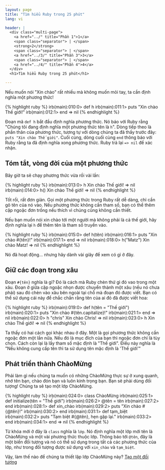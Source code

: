 ```yaml
---
layout: page
title: "Tìm hiểu Ruby trong 25 phút"
lang: vi

header: |
  <div class="multi-page">
    <a href="../" title="Phần 1">1</a>
    <span class="separator"> | </span>
    <strong>2</strong>
    <span class="separator"> | </span>
    <a href="../3/" title="Phần 3">3</a>
    <span class="separator"> | </span>
    <a href="../4/" title="Phần 4">4</a>
  </div>
  <h1>Tìm hiểu Ruby trong 25 phút</h1>

---
```


Nếu muốn nói "Xin chào" rất nhiều mà không muốn mỏi tay, ta cần định nghĩa một
phương thức!

{% highlight ruby %}
irb(main):010:0> def h
irb(main):011:1> puts "Xin chào Thế giới!"
irb(main):012:1> end
=> nil
{% endhighlight %}

Đoạn mã `def h` bắt đầu định nghĩa phương thức. Nó báo với Ruby rằng "Chúng tôi
đang định nghĩa một phương thức tên là `h`". Dòng tiếp theo là phần thân của
phương thức, tương tự với dòng chúng ta đã thấy trước đây: `puts "Xin chào Thế
giới"`. Cuối cùng, dòng cuối cùng `end` thông báo với Ruby rằng ta đã định nghĩa
xong phương thức. Ruby trả lại `=> nil` để xác nhận.

## Tóm tắt, vòng đời của một phương thức

Bây giờ ta sẽ chạy phương thức vừa rồi vài lần:

{% highlight ruby %}
irb(main):013:0> h
Xin chào Thế giới!
=> nil
irb(main):014:0> h()
Xin chào Thế giới!
=> nil
{% endhighlight %}

Tốt rồi, rất đơn giản. Gọi một phương thức trong Ruby rất dễ dàng, chỉ cần gõ
tên của nó vào. Nếu phương thức không cần tham số, bạn có thể thêm cặp ngoặc đơn
trống nếu thích vì chúng cũng không cần thiết.

Nếu bạn muốn nói xin chào tới một người mà không phải là cả thế giới, hãy định
nghĩa lại `h` để thêm tên là tham số truyền vào.

{% highlight ruby %}
irb(main):015:0> def h(tên)
irb(main):016:1>   puts "Xin chào #{tên}!"
irb(main):017:1> end
=> nil
irb(main):018:0> h("Matz")
Xin chào Matz!
=> nil
{% endhighlight %}

Nó đã hoạt động... nhưng hãy dành vài giây để xem có gì ở đây.

## Giữ các đoạn trong xâu

Đoạn `#{tên}` nghĩa là gì? Đó là cách mà Ruby chèn thứ gì đó vao trong một xâu.
Đoạn ở giữa cặp ngoặc nhọn được chuyển thành một xâu (nếu nó chưa phải) sau đó
chèn vào xâu bên ngoài tại chỗ mà đoạn đó được viết. Bạn có thể sử dụng cái này
để chắc chắn rằng tên của ai đó đã được viết hoa:

{% highlight ruby %}
irb(main):019:0> def h(tên = "Thế giới")
irb(main):020:1> puts "Xin chào #{tên.capitalize}!"
irb(main):021:1> end
=> nil
irb(main):022:0> h "chris"
Xin chào Chris!
=> nil
irb(main):023:0> h
Xin chào Thế giới!
=> nil
{% endhighlight %}

Ta thấy có hai cách gọi khác nhau ở đây. Một là gọi phương thức không cần ngoặc
đơn một lần nữa. Nếu đó là mục đích của bạn thì ngoặc đơn chỉ là tùy chọn. Cách
còn lại là lấy tham số mặc định là "Thế giới". Điều này nghĩa là "Nếu không cung
cấp tên thì ta sử dụng tên mặc định là 'Thế giới'"

## Phát triển thành ChàoMừng

Phải làm gì nếu chúng ta muốn có những ChàoMừng thực sự ở xung quanh, nhớ tên
bạn, chào đón bạn và luôn kính trọng bạn. Bạn sẽ phải dùng đối tượng! Chúng ta
sẽ tạo một lớp ChàoMừng.

{% highlight ruby %}
irb(main):024:0> class ChàoMừng
irb(main):025:1>   def initialize(tên = "Thế giới")
irb(main):026:2>     @tên = tên
irb(main):027:2>   end
irb(main):028:1>   def xin_chào
irb(main):029:2>     puts "Xin chào #{@tên}!"
irb(main):030:2>   end
irb(main):031:1>   def tạm_biệt
irb(main):032:2>     puts "Tạm biệt #{@tên}, hẹn gặp lại."
irb(main):033:2>   end
irb(main):034:1> end
=> nil
{% endhighlight %}

Từ khóa mới ở đây là `class` nghĩa là `lớp`. Nó định nghĩa một lớp mới tên là
ChàoMừng và một vài phương thức thuộc lớp. Thông báo tới `@tên`, đây là một biến
đối tượng và nó có thể sử dụng trong tất cả các phương thức của lớp, như trong
đối tượng được sử dụng với `xin_chào` và `tạm_biệt`.

Vậy, làm thế nào để chúng ta thiết lập lớp ChàoMừng này?
[Tạo một đối tượng](../3/)

